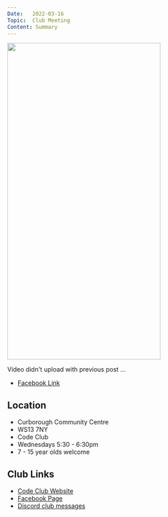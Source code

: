 ```yaml
---
Date:   2022-03-16
Topic:  Club Meeting
Content: Summary
---
```

[<img width="350px" height="721" src="https://scontent.fbhx6-1.fna.fbcdn.net/v/t15.5256-10/275783981_271916701776034_5793640493590311713_n.jpg?stp=dst-jpg_p350x350&_nc_cat=107&ccb=1-7&_nc_sid=ad6a45&_nc_ohc=l8CDohVcoJQAX8ypwZ2&_nc_ht=scontent.fbhx6-1.fna&edm=AKK4YLsEAAAA&oh=00_AfATV5Yorio23-rQodyYE6csPk0ZeQHxZJm5dh6yYDrQZg&oe=652B2D6B"/>](https://scontent.fbhx6-1.fna.fbcdn.net/v/t15.5256-10/275783981_271916701776034_5793640493590311713_n.jpg?stp=dst-jpg_p350x350&_nc_cat=107&ccb=1-7&_nc_sid=ad6a45&_nc_ohc=l8CDohVcoJQAX8ypwZ2&_nc_ht=scontent.fbhx6-1.fna&edm=AKK4YLsEAAAA&oh=00_AfATV5Yorio23-rQodyYE6csPk0ZeQHxZJm5dh6yYDrQZg&oe=652B2D6B)

Video didn't upload with previous post ...

* [Facebook Link](https://www.facebook.com/1481985248595237/posts/4696452550481808/)

## Location

* Curborough Community Centre
* WS13 7NY
* Code Club
* Wednesdays 5:30 - 6:30pm
* 7 - 15 year olds welcome

## Club Links

* [Code Club Website](https://lichfield-code-club.github.io/)
* [Facebook Page](https://www.facebook.com/LichfieldCoders)
* [Discord club messages](https://discord.gg/szz6xGK)
